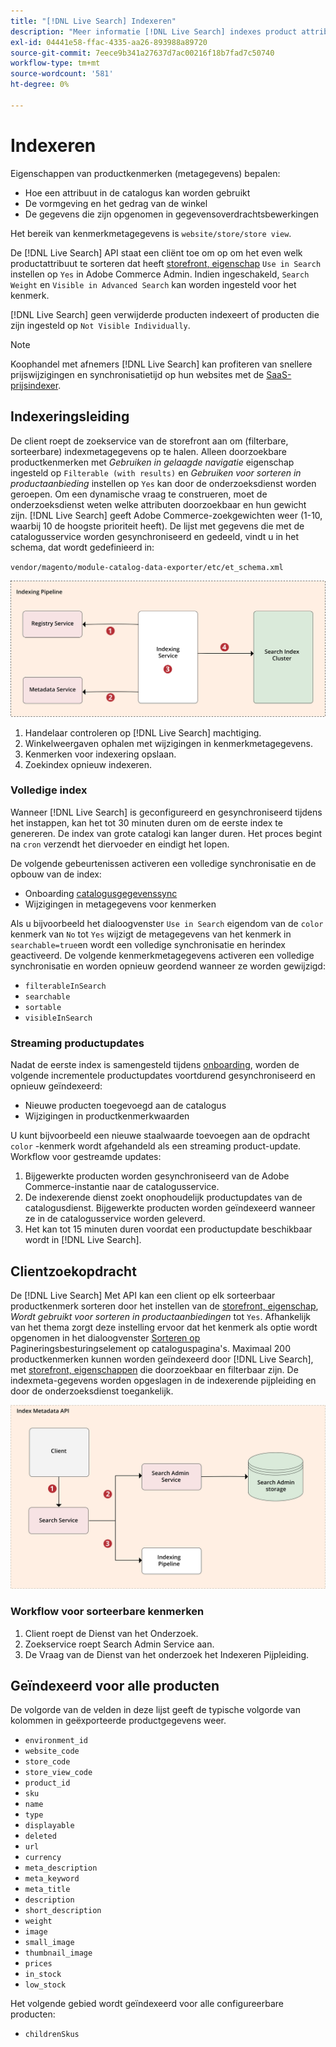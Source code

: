 ```yaml
---
title: "[!DNL Live Search] Indexeren"
description: "Meer informatie [!DNL Live Search] indexes product attribute properties."
exl-id: 04441e58-ffac-4335-aa26-893988a89720
source-git-commit: 7eece9b341a27637d7ac00216f18b7fad7c50740
workflow-type: tm+mt
source-wordcount: '581'
ht-degree: 0%

---
```


# Indexeren

Eigenschappen van productkenmerken (metagegevens) bepalen:

* Hoe een attribuut in de catalogus kan worden gebruikt
* De vormgeving en het gedrag van de winkel
* De gegevens die zijn opgenomen in gegevensoverdrachtsbewerkingen

Het bereik van kenmerkmetagegevens is `website/store/store view`.

De [!DNL Live Search] API staat een cliënt toe om op om het even welk productattribuut te sorteren dat heeft [storefront, eigenschap](https://experienceleague.adobe.com/docs/commerce-admin/catalog/product-attributes/product-attributes.html) `Use in Search` instellen op `Yes` in Adobe Commerce Admin. Indien ingeschakeld, `Search Weight` en `Visible in Advanced Search` kan worden ingesteld voor het kenmerk.

[!DNL Live Search] geen verwijderde producten indexeert of producten die zijn ingesteld op `Not Visible Individually`.

>[!NOTE]
>
> Koophandel met afnemers [!DNL Live Search] kan profiteren van snellere prijswijzigingen en synchronisatietijd op hun websites met de [SaaS-prijsindexer](../price-index/index.md).

## Indexeringsleiding

De client roept de zoekservice van de storefront aan om (filterbare, sorteerbare) indexmetagegevens op te halen. Alleen doorzoekbare productkenmerken met *Gebruiken in gelaagde navigatie* eigenschap ingesteld op `Filterable (with results)` en *Gebruiken voor sorteren in productaanbieding* instellen op `Yes` kan door de onderzoeksdienst worden geroepen.
Om een dynamische vraag te construeren, moet de onderzoeksdienst weten welke attributen doorzoekbaar en hun gewicht zijn. [!DNL Live Search] geeft Adobe Commerce-zoekgewichten weer (1-10, waarbij 10 de hoogste prioriteit heeft). De lijst met gegevens die met de catalogusservice worden gesynchroniseerd en gedeeld, vindt u in het schema, dat wordt gedefinieerd in:

`vendor/magento/module-catalog-data-exporter/etc/et_schema.xml`

![[!DNL Live Search] indexeren, clientzoekdiagram](assets/indexing-pipeline.svg)

1. Handelaar controleren op [!DNL Live Search] machtiging.
1. Winkelweergaven ophalen met wijzigingen in kenmerkmetagegevens.
1. Kenmerken voor indexering opslaan.
1. Zoekindex opnieuw indexeren.

### Volledige index

Wanneer [!DNL Live Search] is geconfigureerd en gesynchroniseerd tijdens het instappen, kan het tot 30 minuten duren om de eerste index te genereren. De index van grote catalogi kan langer duren. Het proces begint na `cron` verzendt het diervoeder en eindigt het lopen.

De volgende gebeurtenissen activeren een volledige synchronisatie en de opbouw van de index:

* Onboarding [catalogusgegevenssync](install.md#synchronize-catalog-data)
* Wijzigingen in metagegevens voor kenmerken

Als u bijvoorbeeld het dialoogvenster `Use in Search` eigendom van de `color` kenmerk van `No` tot `Yes` wijzigt de metagegevens van het kenmerk in `searchable=true`en wordt een volledige synchronisatie en herindex geactiveerd. De volgende kenmerkmetagegevens activeren een volledige synchronisatie en worden opnieuw geordend wanneer ze worden gewijzigd:

* `filterableInSearch`
* `searchable`
* `sortable`
* `visibleInSearch`

### Streaming productupdates

Nadat de eerste index is samengesteld tijdens [onboarding](install.md#synchronize-catalog-data), worden de volgende incrementele productupdates voortdurend gesynchroniseerd en opnieuw geïndexeerd:

* Nieuwe producten toegevoegd aan de catalogus
* Wijzigingen in productkenmerkwaarden

U kunt bijvoorbeeld een nieuwe staalwaarde toevoegen aan de opdracht `color` -kenmerk wordt afgehandeld als een streaming product-update.
Workflow voor gestreamde updates:

1. Bijgewerkte producten worden gesynchroniseerd van de Adobe Commerce-instantie naar de catalogusservice.
1. De indexerende dienst zoekt onophoudelijk productupdates van de catalogusdienst. Bijgewerkte producten worden geïndexeerd wanneer ze in de catalogusservice worden geleverd.
1. Het kan tot 15 minuten duren voordat een productupdate beschikbaar wordt in [!DNL Live Search].

## Clientzoekopdracht

De [!DNL Live Search] Met API kan een client op elk sorteerbaar productkenmerk sorteren door het instellen van de [storefront, eigenschap](https://experienceleague.adobe.com/docs/commerce-admin/catalog/product-attributes/product-attributes.html), *Wordt gebruikt voor sorteren in productaanbiedingen* tot `Yes`. Afhankelijk van het thema zorgt deze instelling ervoor dat het kenmerk als optie wordt opgenomen in het dialoogvenster [Sorteren op](https://experienceleague.adobe.com/docs/commerce-admin/catalog/catalog/navigation/navigation.html) Pagineringsbesturingselement op cataloguspagina&#39;s. Maximaal 200 productkenmerken kunnen worden geïndexeerd door [!DNL Live Search], met [storefront, eigenschappen](https://experienceleague.adobe.com/docs/commerce-admin/catalog/product-attributes/product-attributes.html) die doorzoekbaar en filterbaar zijn.
De indexmeta-gegevens worden opgeslagen in de indexerende pijpleiding en door de onderzoeksdienst toegankelijk.

![[!DNL Live Search] API-diagram voor indexmetagegevens](assets/index-metadata-api.svg)

### Workflow voor sorteerbare kenmerken

1. Client roept de Dienst van het Onderzoek.
1. Zoekservice roept Search Admin Service aan.
1. De Vraag van de Dienst van het onderzoek het Indexeren Pijpleiding.

## Geïndexeerd voor alle producten

De volgorde van de velden in deze lijst geeft de typische volgorde van kolommen in geëxporteerde productgegevens weer.

* `environment_id`
* `website_code`
* `store_code`
* `store_view_code`
* `product_id`
* `sku`
* `name`
* `type`
* `displayable`
* `deleted`
* `url`
* `currency`
* `meta_description`
* `meta_keyword`
* `meta_title`
* `description`
* `short_description`
* `weight`
* `image`
* `small_image`
* `thumbnail_image`
* `prices`
* `in_stock`
* `low_stock`

Het volgende gebied wordt geïndexeerd voor alle configureerbare producten:

* `childrenSkus`
